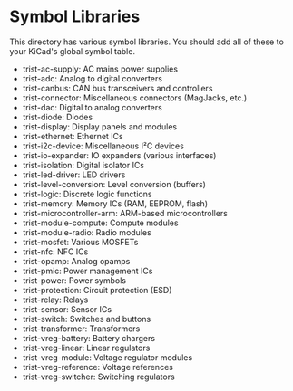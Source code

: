 # Symbol Libraries
This directory has various symbol libraries. You should add all of these to your KiCad's global symbol table.

- trist-ac-supply: AC mains power supplies
- trist-adc: Analog to digital converters
- trist-canbus: CAN bus transceivers and controllers
- trist-connector: Miscellaneous connectors (MagJacks, etc.)
- trist-dac: Digital to analog converters
- trist-diode: Diodes
- trist-display: Display panels and modules
- trist-ethernet: Ethernet ICs
- trist-i2c-device: Miscellaneous I²C devices
- trist-io-expander: IO expanders (various interfaces)
- trist-isolation: Digital isolator ICs
- trist-led-driver: LED drivers
- trist-level-conversion: Level conversion (buffers)
- trist-logic: Discrete logic functions
- trist-memory: Memory ICs (RAM, EEPROM, flash)
- trist-microcontroller-arm: ARM-based microcontrollers
- trist-module-compute: Compute modules
- trist-module-radio: Radio modules
- trist-mosfet: Various MOSFETs
- trist-nfc: NFC ICs
- trist-opamp: Analog opamps
- trist-pmic: Power management ICs
- trist-power: Power symbols
- trist-protection: Circuit protection (ESD)
- trist-relay: Relays
- trist-sensor: Sensor ICs
- trist-switch: Switches and buttons
- trist-transformer: Transformers
- trist-vreg-battery: Battery chargers
- trist-vreg-linear: Linear regulators
- trist-vreg-module: Voltage regulator modules
- trist-vreg-reference: Voltage references
- trist-vreg-switcher: Switching regulators
